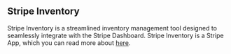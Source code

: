 ## Stripe Inventory

Stripe Inventory is a streamlined inventory management tool designed to seamlessly integrate with the Stripe Dashboard. Stripe Inventory is a Stripe App, which you can read more about [here](https://docs.stripe.com/stripe-apps).
